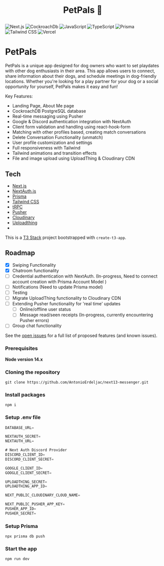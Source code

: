 <h1 align="center">
  <p>PetPals 🐾</p>
</h1>

![Next.js](https://img.shields.io/badge/next.js-000000?style=for-the-badge&logo=nextdotjs&logoColor=white)
![CockroachDb](https://img.shields.io/badge/Cockroach%20Labs-6933FF?style=for-the-badge&logo=Cockroach%20Labs&logoColor=white)
![JavaScript](https://img.shields.io/badge/javascript-%23323330.svg?style=for-the-badge&logo=javascript&logoColor=%23F7DF1E)
![TypeScript](https://img.shields.io/badge/typescript-%23007ACC.svg?style=for-the-badge&logo=typescript&logoColor=white)
![Prisma](	https://img.shields.io/badge/Prisma-3982CE?style=for-the-badge&logo=Prisma&logoColor=white)
![Tailwind CSS](https://img.shields.io/badge/Tailwind_CSS-38B2AC?style=for-the-badge&logo=tailwind-css&logoColor=white)
![Vercel](https://img.shields.io/badge/Vercel-000000?style=for-the-badge&logo=vercel&logoColor=white)

# PetPals

PetPals is a unique app designed for dog owners who want to set playdates with other dog enthusiasts in their area. This app allows users to connect, share information about their dogs, and schedule meetings in dog-friendly locations. Whether you're looking for a play partner for your dog or a social opportunity for yourself, PetPals makes it easy and fun!

Key Features:
- Landing Page, About Me page
- CockroachDB PostgreSQL database
- Real-time messaging using Pusher
- Google & Discord authentication integration with NextAuth
- Client form validation and handling using react-hook-form
- Matching with other profiles based, creating match conversations
- Delete Conversation Functionality (unmatch)
- User profile customization and settings
- Full responsiveness with Tailwind
- Tailwind animations and transition effects
- File and image upload using UploadThing & Cloudinary CDN

## Tech

- [Next.js](https://nextjs.org)
- [NextAuth.js](https://next-auth.js.org)
- [Prisma](https://prisma.io)
- [Tailwind CSS](https://tailwindcss.com)
- [tRPC](https://trpc.io)
- [Pusher](https://pusher.com/)
- [Cloudinary](https://cloudinary.com/)
- [Uploadthing](https://uploadthing.com/)
-

This is a [T3 Stack](https://create.t3.gg/) project bootstrapped with `create-t3-app`.


## Roadmap

- [x] Swiping Functionality
- [x] Chatroom functionality
- [ ] Credential authentication with NextAuth. (In-progress, Need to connect account creation with Prisma Account Model )
- [ ] Notifications (Need to update Prisma model)
- [ ] Testing
- [ ] Migrate UploadThing functionality to Cloudinary CDN
- [ ] Extending Pusher functionality for 'real time' updates
    - [ ] Online/offline user status
    - [ ] Message read/seen receipts (In-progress, currently encountering Pusher errors)
- [ ] Group chat functionality

See the [open issues](https://github.com/othneildrew/Best-README-Template/issues) for a full list of proposed features (and known issues).


### Prerequisites

**Node version 14.x**

### Cloning the repository

```shell
git clone https://github.com/AntonioErdeljac/next13-messenger.git
```

### Install packages

```shell
npm i
```

### Setup .env file


```js
DATABASE_URL=

NEXTAUTH_SECRET=
NEXTAUTH_URL=

# Next Auth Discord Provider
DISCORD_CLIENT_ID=
DISCORD_CLIENT_SECRET=

GOOGLE_CLIENT_ID=
GOOGLE_CLIENT_SECRET=

UPLOADTHING_SECRET=
UPLOADTHING_APP_ID=

NEXT_PUBLIC_CLOUDINARY_CLOUD_NAME=

NEXT_PUBLIC_PUSHER_APP_KEY=
PUSHER_APP_ID=
PUSHER_SECRET=

```

### Setup Prisma

```shell
npx prisma db push

```

### Start the app

```shell
npm run dev
```
